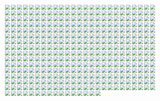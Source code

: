 ![](Slide1.SVG)
![](Slide2.SVG)
![](Slide3.SVG)
![](Slide4.SVG)
![](Slide5.SVG)
![](Slide6.SVG)
![](Slide7.SVG)
![](Slide8.SVG)
![](Slide9.SVG)
![](Slide10.SVG)
![](Slide11.SVG)
![](Slide12.SVG)
![](Slide13.SVG)
![](Slide14.SVG)
![](Slide15.SVG)
![](Slide16.SVG)
![](Slide17.SVG)
![](Slide18.SVG)
![](Slide19.SVG)
![](Slide20.SVG)
![](Slide21.SVG)
![](Slide22.SVG)
![](Slide23.SVG)
![](Slide24.SVG)
![](Slide25.SVG)
![](Slide26.SVG)
![](Slide27.SVG)
![](Slide28.SVG)
![](Slide29.SVG)
![](Slide30.SVG)
![](Slide31.SVG)
![](Slide32.SVG)
![](Slide33.SVG)
![](Slide34.SVG)
![](Slide35.SVG)
![](Slide36.SVG)
![](Slide37.SVG)
![](Slide38.SVG)
![](Slide39.SVG)
![](Slide40.SVG)
![](Slide41.SVG)
![](Slide42.SVG)
![](Slide43.SVG)
![](Slide44.SVG)
![](Slide45.SVG)
![](Slide46.SVG)
![](Slide47.SVG)
![](Slide48.SVG)
![](Slide49.SVG)
![](Slide50.SVG)
![](Slide51.SVG)
![](Slide52.SVG)
![](Slide53.SVG)
![](Slide54.SVG)
![](Slide55.SVG)
![](Slide56.SVG)
![](Slide57.SVG)
![](Slide58.SVG)
![](Slide59.SVG)
![](Slide60.SVG)
![](Slide61.SVG)
![](Slide62.SVG)
![](Slide63.SVG)
![](Slide64.SVG)
![](Slide65.SVG)
![](Slide66.SVG)
![](Slide67.SVG)
![](Slide68.SVG)
![](Slide69.SVG)
![](Slide70.SVG)
![](Slide71.SVG)
![](Slide72.SVG)
![](Slide73.SVG)
![](Slide74.SVG)
![](Slide75.SVG)
![](Slide76.SVG)
![](Slide77.SVG)
![](Slide78.SVG)
![](Slide79.SVG)
![](Slide80.SVG)
![](Slide81.SVG)
![](Slide82.SVG)
![](Slide83.SVG)
![](Slide84.SVG)
![](Slide85.SVG)
![](Slide86.SVG)
![](Slide87.SVG)
![](Slide88.SVG)
![](Slide89.SVG)
![](Slide90.SVG)
![](Slide91.SVG)
![](Slide92.SVG)
![](Slide93.SVG)
![](Slide94.SVG)
![](Slide95.SVG)
![](Slide96.SVG)
![](Slide97.SVG)
![](Slide98.SVG)
![](Slide99.SVG)
![](Slide100.SVG)
![](Slide101.SVG)
![](Slide102.SVG)
![](Slide103.SVG)
![](Slide104.SVG)
![](Slide105.SVG)
![](Slide106.SVG)
![](Slide107.SVG)
![](Slide108.SVG)
![](Slide109.SVG)
![](Slide110.SVG)
![](Slide111.SVG)
![](Slide112.SVG)
![](Slide113.SVG)
![](Slide114.SVG)
![](Slide115.SVG)
![](Slide116.SVG)
![](Slide117.SVG)
![](Slide118.SVG)
![](Slide119.SVG)
![](Slide120.SVG)
![](Slide121.SVG)
![](Slide122.SVG)
![](Slide123.SVG)
![](Slide124.SVG)
![](Slide125.SVG)
![](Slide126.SVG)
![](Slide127.SVG)
![](Slide128.SVG)
![](Slide129.SVG)
![](Slide130.SVG)
![](Slide131.SVG)
![](Slide132.SVG)
![](Slide133.SVG)
![](Slide134.SVG)
![](Slide135.SVG)
![](Slide136.SVG)
![](Slide137.SVG)
![](Slide138.SVG)
![](Slide139.SVG)
![](Slide140.SVG)
![](Slide141.SVG)
![](Slide142.SVG)
![](Slide143.SVG)
![](Slide144.SVG)
![](Slide145.SVG)
![](Slide146.SVG)
![](Slide147.SVG)
![](Slide148.SVG)
![](Slide149.SVG)
![](Slide150.SVG)
![](Slide151.SVG)
![](Slide152.SVG)
![](Slide153.SVG)
![](Slide154.SVG)
![](Slide155.SVG)
![](Slide156.SVG)
![](Slide157.SVG)
![](Slide158.SVG)
![](Slide159.SVG)
![](Slide160.SVG)
![](Slide161.SVG)
![](Slide162.SVG)
![](Slide163.SVG)
![](Slide164.SVG)
![](Slide165.SVG)
![](Slide166.SVG)
![](Slide167.SVG)
![](Slide168.SVG)
![](Slide169.SVG)
![](Slide170.SVG)
![](Slide171.SVG)
![](Slide172.SVG)
![](Slide173.SVG)
![](Slide174.SVG)
![](Slide175.SVG)
![](Slide176.SVG)
![](Slide177.SVG)
![](Slide178.SVG)
![](Slide179.SVG)
![](Slide180.SVG)
![](Slide181.SVG)
![](Slide182.SVG)
![](Slide183.SVG)
![](Slide184.SVG)
![](Slide185.SVG)
![](Slide186.SVG)
![](Slide187.SVG)
![](Slide188.SVG)
![](Slide189.SVG)
![](Slide190.SVG)
![](Slide191.SVG)
![](Slide192.SVG)
![](Slide193.SVG)
![](Slide194.SVG)
![](Slide195.SVG)
![](Slide196.SVG)
![](Slide197.SVG)
![](Slide198.SVG)
![](Slide199.SVG)
![](Slide200.SVG)
![](Slide201.SVG)
![](Slide202.SVG)
![](Slide203.SVG)
![](Slide204.SVG)
![](Slide205.SVG)
![](Slide206.SVG)
![](Slide207.SVG)
![](Slide208.SVG)
![](Slide209.SVG)
![](Slide210.SVG)
![](Slide211.SVG)
![](Slide212.SVG)
![](Slide213.SVG)
![](Slide214.SVG)
![](Slide215.SVG)
![](Slide216.SVG)
![](Slide217.SVG)
![](Slide218.SVG)
![](Slide219.SVG)
![](Slide220.SVG)
![](Slide221.SVG)
![](Slide222.SVG)
![](Slide223.SVG)
![](Slide224.SVG)
![](Slide225.SVG)
![](Slide226.SVG)
![](Slide227.SVG)
![](Slide228.SVG)
![](Slide229.SVG)
![](Slide230.SVG)
![](Slide231.SVG)
![](Slide232.SVG)
![](Slide233.SVG)
![](Slide234.SVG)
![](Slide235.SVG)
![](Slide236.SVG)
![](Slide237.SVG)
![](Slide238.SVG)
![](Slide239.SVG)
![](Slide240.SVG)
![](Slide241.SVG)
![](Slide242.SVG)
![](Slide243.SVG)
![](Slide244.SVG)
![](Slide245.SVG)
![](Slide246.SVG)
![](Slide247.SVG)
![](Slide248.SVG)
![](Slide249.SVG)
![](Slide250.SVG)
![](Slide251.SVG)
![](Slide252.SVG)
![](Slide253.SVG)
![](Slide254.SVG)
![](Slide255.SVG)
![](Slide256.SVG)
![](Slide257.SVG)
![](Slide258.SVG)
![](Slide259.SVG)
![](Slide260.SVG)
![](Slide261.SVG)
![](Slide262.SVG)
![](Slide263.SVG)
![](Slide264.SVG)
![](Slide265.SVG)
![](Slide266.SVG)
![](Slide267.SVG)
![](Slide268.SVG)
![](Slide269.SVG)
![](Slide270.SVG)
![](Slide271.SVG)
![](Slide272.SVG)
![](Slide273.SVG)
![](Slide274.SVG)
![](Slide275.SVG)
![](Slide276.SVG)
![](Slide277.SVG)
![](Slide278.SVG)
![](Slide279.SVG)
![](Slide280.SVG)
![](Slide281.SVG)
![](Slide282.SVG)
![](Slide283.SVG)
![](Slide284.SVG)
![](Slide285.SVG)
![](Slide286.SVG)
![](Slide287.SVG)
![](Slide288.SVG)
![](Slide289.SVG)
![](Slide290.SVG)
![](Slide291.SVG)
![](Slide292.SVG)
![](Slide293.SVG)
![](Slide294.SVG)
![](Slide295.SVG)
![](Slide296.SVG)
![](Slide297.SVG)
![](Slide298.SVG)
![](Slide299.SVG)
![](Slide300.SVG)
![](Slide301.SVG)
![](Slide302.SVG)
![](Slide303.SVG)
![](Slide304.SVG)
![](Slide305.SVG)
![](Slide306.SVG)
![](Slide307.SVG)
![](Slide308.SVG)
![](Slide309.SVG)
![](Slide310.SVG)
![](Slide311.SVG)
![](Slide312.SVG)
![](Slide313.SVG)
![](Slide314.SVG)
![](Slide315.SVG)
![](Slide316.SVG)
![](Slide317.SVG)
![](Slide318.SVG)
![](Slide319.SVG)
![](Slide320.SVG)
![](Slide321.SVG)
![](Slide322.SVG)
![](Slide323.SVG)
![](Slide324.SVG)
![](Slide325.SVG)
![](Slide326.SVG)
![](Slide327.SVG)
![](Slide328.SVG)
![](Slide329.SVG)
![](Slide330.SVG)
![](Slide331.SVG)
![](Slide332.SVG)
![](Slide333.SVG)
![](Slide334.SVG)
![](Slide335.SVG)
![](Slide336.SVG)
![](Slide337.SVG)
![](Slide338.SVG)
![](Slide339.SVG)
![](Slide340.SVG)
![](Slide341.SVG)
![](Slide342.SVG)
![](Slide343.SVG)
![](Slide344.SVG)
![](Slide345.SVG)
![](Slide346.SVG)
![](Slide347.SVG)
![](Slide348.SVG)
![](Slide349.SVG)
![](Slide350.SVG)
![](Slide351.SVG)
![](Slide352.SVG)
![](Slide353.SVG)
![](Slide354.SVG)
![](Slide355.SVG)
![](Slide356.SVG)
![](Slide357.SVG)
![](Slide358.SVG)
![](Slide359.SVG)
![](Slide360.SVG)
![](Slide361.SVG)
![](Slide362.SVG)
![](Slide363.SVG)
![](Slide364.SVG)
![](Slide365.SVG)
![](Slide366.SVG)
![](Slide367.SVG)
![](Slide368.SVG)
![](Slide369.SVG)
![](Slide370.SVG)
![](Slide371.SVG)
![](Slide372.SVG)
![](Slide373.SVG)
![](Slide374.SVG)
![](Slide375.SVG)
![](Slide376.SVG)
![](Slide377.SVG)
![](Slide378.SVG)
![](Slide379.SVG)
![](Slide380.SVG)
![](Slide381.SVG)
![](Slide382.SVG)
![](Slide383.SVG)
![](Slide384.SVG)
![](Slide385.SVG)
![](Slide386.SVG)
![](Slide387.SVG)
![](Slide388.SVG)
![](Slide389.SVG)
![](Slide390.SVG)
![](Slide391.SVG)